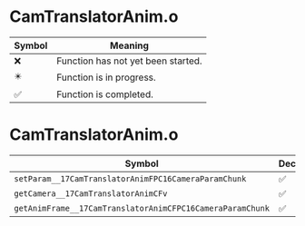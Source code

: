# CamTranslatorAnim.o
| Symbol | Meaning 
| ------------- | ------------- 
| :x: | Function has not yet been started. 
| :eight_pointed_black_star: | Function is in progress. 
| :white_check_mark: | Function is completed. 


# CamTranslatorAnim.o
| Symbol | Decompiled? |
| ------------- | ------------- |
| `setParam__17CamTranslatorAnimFPC16CameraParamChunk` | :white_check_mark: |
| `getCamera__17CamTranslatorAnimCFv` | :white_check_mark: |
| `getAnimFrame__17CamTranslatorAnimCFPC16CameraParamChunk` | :white_check_mark: |
